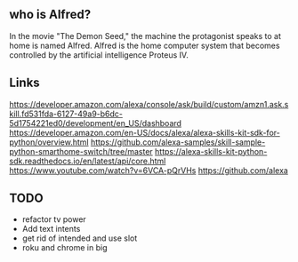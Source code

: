 ## who is Alfred?
In the movie "The Demon Seed," the machine the protagonist speaks to at home is named Alfred. Alfred is the home computer system that becomes controlled by the artificial intelligence Proteus IV.
## Links
https://developer.amazon.com/alexa/console/ask/build/custom/amzn1.ask.skill.fd531fda-6127-49a9-b6dc-5d1754221ed0/development/en_US/dashboard
https://developer.amazon.com/en-US/docs/alexa/alexa-skills-kit-sdk-for-python/overview.html
https://github.com/alexa-samples/skill-sample-python-smarthome-switch/tree/master
https://alexa-skills-kit-python-sdk.readthedocs.io/en/latest/api/core.html
https://www.youtube.com/watch?v=6VCA-pQrVHs
https://github.com/alexa
## TODO
- refactor tv power
- Add text intents
- get rid of intended and use slot 
- roku and chrome in big